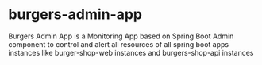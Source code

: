 # burgers-admin-app
Burgers Admin App is a Monitoring App based on Spring Boot Admin component to control and alert all resources of all spring boot apps instances like burger-shop-web instances and burgers-shop-api instances
